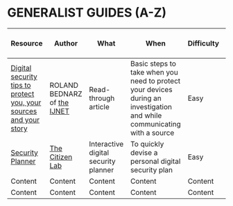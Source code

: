 # GENERALIST GUIDES (A-Z)

Resource | Author | What | When | Difficulty | Last recommended in
------------ | ------------- | ------------- | ------------- | ------------- | -------------
[Digital security tips to protect you, your sources and your story](https://ijnet.org/en/story/digital-security-tips-protect-you-your-sources-and-your-story) | ROLAND BEDNARZ of [the IJNET](https://ijnet.org/en) | Read-through article | Basic steps to take when you need to protect your devices during an investigation and while communicating with a source | Easy | Dec 2018
[Security Planner](https://securityplanner.org/#/) | [The Citizen Lab](https://citizenlab.ca/) | Interactive digital security planner | To quickly devise a personal digital security plan | Easy | Dec 2018
Content | Content | Content | Content | Content | Content
Content | Content | Content | Content | Content | Content
